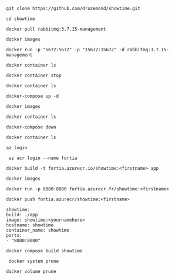 ```
git clone https://github.com/drozemond/showtime.git
```
```
cd showtime
```
```
docker pull rabbitmq:3.7.15-management 
```
```
docker images
```
```
docker run -p "5672:5672" -p "15672:15672" -d rabbitmq:3.7.15-management  
```
```
docker container ls
```
```
docker container stop 
```
```
docker container ls
```
```
docker-compose up -d
```
```
docker images
```
```
docker container ls
```
```
docker-compose down
```
```
docker container ls
```
```
az login
```
```
 az acr login --name fortia
```
```
docker build -t fortia.azurecr.io/showtime:<firstname> app    
```
```
docker images
```
```
docker run -p 8080:8080 fortia.azurecr.fr/showtime:<firstname>
```
```
docker push fortia.azurecr/showtime:<firstname>
```
```
showtime:
build: ./app
image: showtime:<yournamehere>
hostname: showtime
container_name: showtime
ports: 
- "8080:8080"
```
```
docker compose build showtime
```
```
 docker system prune 
```
```
docker volume prune
```
